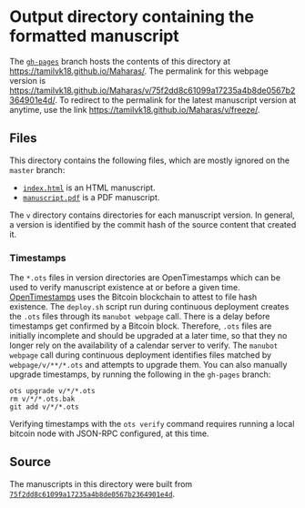 # Output directory containing the formatted manuscript

The [`gh-pages`](https://github.com/tamilvk18/Maharas/tree/gh-pages) branch hosts the contents of this directory at <https://tamilvk18.github.io/Maharas/>.
The permalink for this webpage version is <https://tamilvk18.github.io/Maharas/v/75f2dd8c61099a17235a4b8de0567b2364901e4d/>.
To redirect to the permalink for the latest manuscript version at anytime, use the link <https://tamilvk18.github.io/Maharas/v/freeze/>.

## Files

This directory contains the following files, which are mostly ignored on the `master` branch:

+ [`index.html`](index.html) is an HTML manuscript.
+ [`manuscript.pdf`](manuscript.pdf) is a PDF manuscript.

The `v` directory contains directories for each manuscript version.
In general, a version is identified by the commit hash of the source content that created it.

### Timestamps

The `*.ots` files in version directories are OpenTimestamps which can be used to verify manuscript existence at or before a given time.
[OpenTimestamps](https://opentimestamps.org/) uses the Bitcoin blockchain to attest to file hash existence.
The `deploy.sh` script run during continuous deployment creates the `.ots` files through its `manubot webpage` call.
There is a delay before timestamps get confirmed by a Bitcoin block.
Therefore, `.ots` files are initially incomplete and should be upgraded at a later time, so that they no longer rely on the availability of a calendar server to verify.
The `manubot webpage` call during continuous deployment identifies files matched by `webpage/v/**/*.ots` and attempts to upgrade them.
You can also manually upgrade timestamps, by running the following in the `gh-pages` branch:

```shell
ots upgrade v/*/*.ots
rm v/*/*.ots.bak
git add v/*/*.ots
```

Verifying timestamps with the `ots verify` command requires running a local bitcoin node with JSON-RPC configured, at this time.

## Source

The manuscripts in this directory were built from
[`75f2dd8c61099a17235a4b8de0567b2364901e4d`](https://github.com/tamilvk18/Maharas/commit/75f2dd8c61099a17235a4b8de0567b2364901e4d).
